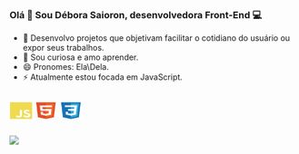 
### Olá 👋 Sou Débora Saioron, desenvolvedora Front-End 💻

- 🔭 Desenvolvo projetos que objetivam facilitar o cotidiano do usuário ou expor seus trabalhos.
- 🌱 Sou curiosa e amo aprender.
- 😄 Pronomes: Ela\Dela.
- ⚡ Atualmente estou focada em JavaScript.

##

 
 <div style="display: inline_block">
  <img align="center" alt="Débora-Js" height="30" width="40" src="https://raw.githubusercontent.com/devicons/devicon/master/icons/javascript/javascript-plain.svg">
  <img align="center" alt="Débora-HTML" height="30" width="40" src="https://raw.githubusercontent.com/devicons/devicon/master/icons/html5/html5-original.svg">
  <img align="center" alt="Débora-CSS" height="30" width="40" src="https://raw.githubusercontent.com/devicons/devicon/master/icons/css3/css3-original.svg">   
 </div>
  
 ##
  
 <div>

  <a href="https://www.linkedin.com/in/d%C3%A9bora-saioron-2644b81ab/" target="_blank"><img src="https://img.shields.io/badge/-LinkedIn-%230077B5?style=for-the-badge&logo=linkedin&logoColor=white" target="_blank"></a> 
 
  </div>

